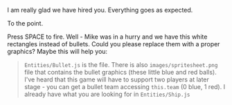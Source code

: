 I am really glad we have hired you. Everything goes as expected.

To the point.

Press SPACE to fire. Well  - Mike was in a hurry and we have this white rectangles instead of bullets.
Could you please replace them with a proper graphics? Maybe this will help you:

> `Entities/Bullet.js` is the file. There is also `images/spritesheet.png` file that contains the bullet graphics (these little blue and red balls). I've heard that this game will have to support two players at later stage - you can get a bullet team accessing `this.team` (0 blue, 1 red). I already have what you are looking for in `Entities/Ship.js`